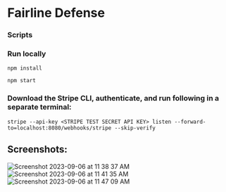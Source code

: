 # Fairline Defense

### Scripts
### Run locally
```
npm install
```

```
npm start
```

### Download the Stripe CLI, authenticate, and run following in a separate terminal:
```
stripe --api-key <STRIPE TEST SECRET API KEY> listen --forward-to=localhost:8080/webhooks/stripe --skip-verify
```
## Screenshots:
![Screenshot 2023-09-06 at 11 38 37 AM](https://github.com/FairlineDefense/fairline-defense/assets/75996017/778375a1-d65a-4b0c-bce7-054d2962d03f)
![Screenshot 2023-09-06 at 11 41 35 AM](https://github.com/FairlineDefense/fairline-defense/assets/75996017/7f00f214-2a83-45a6-ba28-b7e7a605a90d)
![Screenshot 2023-09-06 at 11 47 09 AM](https://github.com/FairlineDefense/fairline-defense/assets/75996017/d2b66be0-8e90-4dc0-8f8b-228faed6e811)
